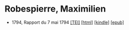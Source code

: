 # Robespierre, Maximilien

* 1794, Rapport du 7 mai 1794  <a class="file tei" href="https://hurlus.github.io/tei/robespierre1794_rapport.xml">[TEI]</a>  <a class="file html" href="https://hurlus.github.io/robespierre/robespierre1794_rapport.html">[html]</a>  <a class="file mobi" href="https://hurlus.github.io/robespierre/robespierre1794_rapport.mobi">[kindle]</a>  <a class="file epub" href="https://hurlus.github.io/robespierre/robespierre1794_rapport.epub">[epub]</a> 
